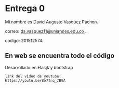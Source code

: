 # Entrega 0 

Mi nombre es David Augusto Vasquez Pachon.

correo: da.vasquez11@uniandes.edu.co .

codigo: 201512574.

## En web se encuentra todo el código

Desarrollado en Flasjk y bootstrap
```
link del video de youtube:
https://youtu.be/Bo7fnq_7B9A

